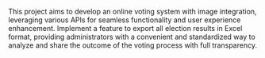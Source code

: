 This project aims to develop an online voting system with image integration, leveraging various APIs for seamless functionality and user experience enhancement.
Implement a feature to export all election results in Excel format, providing administrators with a convenient and standardized way to analyze and share the outcome of the voting process with full transparency.
